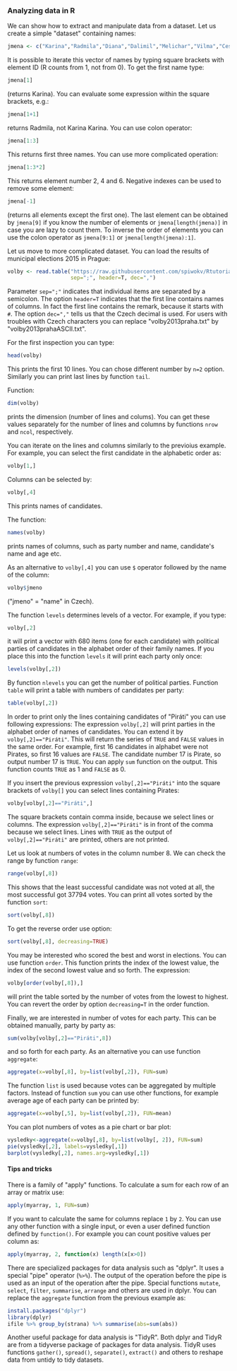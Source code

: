 ### Analyzing data in R

We can show how to extract and manipulate data from a dataset. Let us create a simple "dataset" containing names:
```R
jmena <- c("Karina","Radmila","Diana","Dalimil","Melichar","Vilma","Cestmir","Vladan","Bretislav")
```
It is possible to iterate this vector of names by typing square brackets with element ID (R counts from 1,
not from 0). To get the first name type:
```R
jmena[1]
```
(returns Karina). You can evaluate some expression within the square brackets, e.g.:
```R
jmena[1+1]
```
returns Radmila, not Karina Karina. You can use colon operator:
```R
jmena[1:3]
```
This returns first three names. You can use more complicated operation:
```R
jmena[1:3*2]
```
This returns element number 2, 4 and 6. Negative indexes can be used to remove some element:
```R
jmena[-1]
```
(returns all elements except the first one). The last element can be obtained by `jmena[9]` if
you know the number of elements or `jmena[length(jmena)]` in case you are lazy to count them.
To inverse the order of elements you can use the colon operator as `jmena[9:1]` or
`jmena[length(jmena):1]`.

Let us move to more complicated dataset. You can load the results of municipal elections 2015 in Prague:
```R
volby <- read.table("https://raw.githubusercontent.com/spiwokv/Rtutorial/master/data/volby2013praha.txt",
                    sep=";", header=T, dec=",")
```
Parameter `sep=";"` indicates that individual items are separated by a semicolon. The option
`header=T` indicates that the first line contains names of columns. In fact the first line contains
the remark, because it starts with `#`. The option `dec=","` tells us that the Czech decimal is used.
For users with troubles with Czech characters you can replace "volby2013praha.txt" by
"volby2013prahaASCII.txt".

For the first inspection you can type:
```R
head(volby)
```
This prints the first 10 lines. You can chose different number by `n=2` option. Similarly you can print
last lines by function `tail`.

Function:
```R
dim(volby)
```
prints the dimension (number of lines and colums). You can get these values separately for the number of
lines and columns by functions `nrow` and `ncol`, respectively.

You can iterate on the lines and columns similarly to the previoius example. For example, you can select
the first candidate in the alphabetic order as:
```R
volby[1,]
```
Columns can be selected by:
```R
volby[,4]
```
This prints names of candidates. 

The function:
```R
names(volby)
```
prints names of columns, such as party number and name, candidate's name and age etc.

As an alternative to `volby[,4]` you can use `$` operator followed by the name of the column:
```R
volby$jmeno
```
("jmeno" = "name" in Czech).

The function `levels` determines levels of a vector. For example, if you type:
```R
volby[,2]
```
it will print a vector with 680 items (one for each candidate) with political parties of
candidates in the alphabet order of their family names. If you place this into the function
`levels` it will print each party only once:
```R
levels(volby[,2])
```
By function `nlevels` you can get the number of political parties. Function `table` will
print a table with numbers of candidates per party:
```R
table(volby[,2])
```
In order to print only the lines containing candidates of "Piráti" you can use following expressions:
The expression `volby[,2]` will print parties in the alphabet order of names of candidates. You can
extend it by `volby[,2]=="Piráti"`. This will return the series of `TRUE` and `FALSE` values in the same
order. For example, first 16 candidates in alphabet were not Pirates, so first 16 values are `FALSE`. The
candidate number 17 is Pirate, so output number 17 is `TRUE`. You can apply `sum` function on the output.
This function counts `TRUE` as 1 and `FALSE` as 0.

If you insert the previous expression `volby[,2]=="Piráti"` into the square brackets of `volby[]` you can
select lines containing Pirates:
```R
volby[volby[,2]=="Piráti",]
```
The square brackets contain comma inside, because we select lines or columns. The expression `volby[,2]=="Piráti"`
is in front of the comma because we select lines. Lines with `TRUE` as the output of `volby[,2]=="Piráti"` are
printed, others are not printed.

Let us look at numbers of votes in the column number 8. We can check the range by function `range`:
```R
range(volby[,8])
```
This shows that the least successful candidate was not voted at all, the most successful got 37794 votes.
You can print all votes sorted by the function `sort`:
```R
sort(volby[,8])
```
To get the reverse order use option:
```R
sort(volby[,8], decreasing=TRUE)
```
You may be interested who scored the best and worst in elections. You can use function `order`. This function prints
the index of the lowest value, the index of the second lowest value and so forth. The expression:
```R
volby[order(volby[,8]),]
```
will print the table sorted by the number of votes from the lowest to highest. You can revert the order by option
`decreasing=T` in the order function.

Finally, we are interested in number of votes for each party. This can be obtained manually, party by party as:
```R
sum(volby[volby[,2]=="Piráti",8])
```
and so forth for each party. As an alternative you can use function `aggregate`:
```R
aggregate(x=volby[,8], by=list(volby[,2]), FUN=sum)
```
The function `list` is used because votes can be aggregated by multiple factors. Instead of function `sum`
you can use other functions, for example average age of each party can be printed by:
```R
aggregate(x=volby[,5], by=list(volby[,2]), FUN=mean)
```
You can plot numbers of votes as a pie chart or bar plot:
```R
vysledky<-aggregate(x=volby[,8], by=list(volby[, 2]), FUN=sum)
pie(vysledky[,2], labels=vysledky[,1])
barplot(vysledky[,2], names.arg=vysledky[,1])
```

#### Tips and tricks

There is a family of "apply" functions. To calculate a sum for each row of an array or matrix use:
```R
apply(myarray, 1, FUN=sum)
```
If you want to calculate the same for columns replace `1` by `2`. You can use any other function with
a single input, or even a user defined function defined by `function()`. For example you can count
positive values per column as:
```R
apply(myarray, 2, function(x) length(x[x>0])
```

There are specialized packages for data analysis such as "dplyr". It uses a special "pipe" operator (`%>%`).
The output of the operation before the pipe is used as an input of the operation after the pipe. 
Special functions `mutate`, `select`, `filter`, `summarise`, `arrange` and others are used in dplyr.
You can replace the `aggregate` function from the previous example as:
```R
install.packages("dplyr")
library(dplyr)
ifile %>% group_by(strana) %>% summarise(abs=sum(abs))
```

Another useful package for data analysis is "TidyR". Both dplyr and TidyR are from a tidyverse package
of packages for data analysis. TidyR uses functions `gather()`, `spread()`, `separate()`, `extract()`
and others to reshape data from untidy to tidy datasets.

